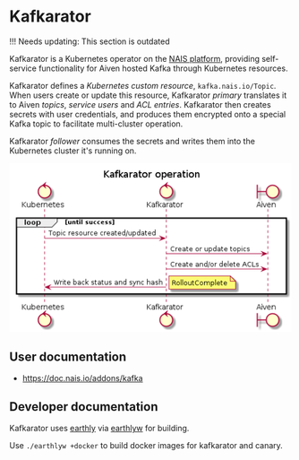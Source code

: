 # Kafkarator

!!! Needs updating: This section is outdated

Kafkarator is a Kubernetes operator on the [NAIS platform](https://doc.nais.io), providing
self-service functionality for Aiven hosted Kafka through Kubernetes resources.

Kafkarator defines a _Kubernetes custom resource_, `kafka.nais.io/Topic`. When users create or update this resource,
Kafkarator _primary_ translates it to Aiven _topics_, _service users_ and _ACL entries_. Kafkarator then creates secrets
with user credentials, and produces them encrypted onto a special Kafka topic to facilitate multi-cluster operation.

Kafkarator _follower_ consumes the secrets and writes them into the Kubernetes cluster it's running on.

![Kafkarator operator sequence diagram](doc/kafkarator.png)

## User documentation

* https://doc.nais.io/addons/kafka

## Developer documentation

Kafkarator uses [earthly](https://earthly.dev) via [earthlyw](https://github.com/mortenlj/earthlyw) for building.

Use `./earthlyw +docker` to build docker images for kafkarator and canary.
